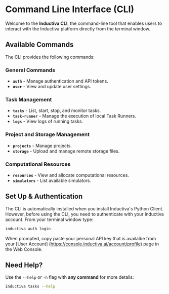 # Command Line Interface (CLI)

Welcome to the **Inductiva CLI**, the command-line tool that enables
users to interact with the Inductiva platform directly from the terminal window.

## Available Commands

The CLI provides the following commands:

### General Commands

- **`auth`** - Manage authentication and API tokens.
- **`user`** - View and update user settings.

### Task Management

- **`tasks`** - List, start, stop, and monitor tasks.
- **`task-runner`** - Manage the execution of local Task Runners.
- **`logs`** - View logs of running tasks.

### Project and Storage Management

- **`projects`** - Manage projects.
- **`storage`** - Upload and manage remote storage files.

### Computational Resources

- **`resources`** - View and allocate computational resources.
- **`simulators`** - List available simulators.

## Set Up & Authentication

The CLI is automatically installed when you install
Inductiva's Python Client. However, before using the CLI,
you need to authenticate with your Inductiva account.
From your terminal window type:

```sh
inductiva auth login
```

When prompted, copy paste your personal API key that is availalbe
from your [User Account] (<https://console.inductiva.ai/account/profile>)
page in the Web Console.

## Need Help?

Use the `--help` or `-h` flag with **any command** for more details:

```sh
inductiva tasks --help
```
